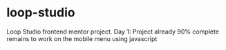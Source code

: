 ﻿# loop-studio
Loop Studio frontend mentor project. 
Day 1: Project already 90% complete remains to work on the mobile menu using javascript
